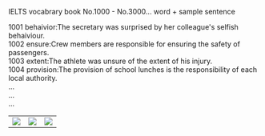 IELTS vocabrary book 
No.1000 - No.3000... word + sample sentence

1001 behaivior:The secretary was surprised by her colleague's selfish behaiviour.  
1002 ensure:Crew members are responsible for ensuring the safety of passengers.  
1003 extent:The athlete was unsure of the extent of his injury.  
1004 provision:The provision of school lunches is the responsibility of each local authority.  
...  
...  
...  

<table>
<tr>
<td><img src="https://user-images.githubusercontent.com/75316867/107874958-852e0180-6f00-11eb-9dd3-4bf5e9fa60ff.png"></td>
<td><img src="https://user-images.githubusercontent.com/75316867/107874957-84956b00-6f00-11eb-812b-af1a3d2a50e2.png"></td>
<td><img src="https://user-images.githubusercontent.com/75316867/107874954-83643e00-6f00-11eb-9190-5a3d264d4831.png"></td>
</tr>
</table>
